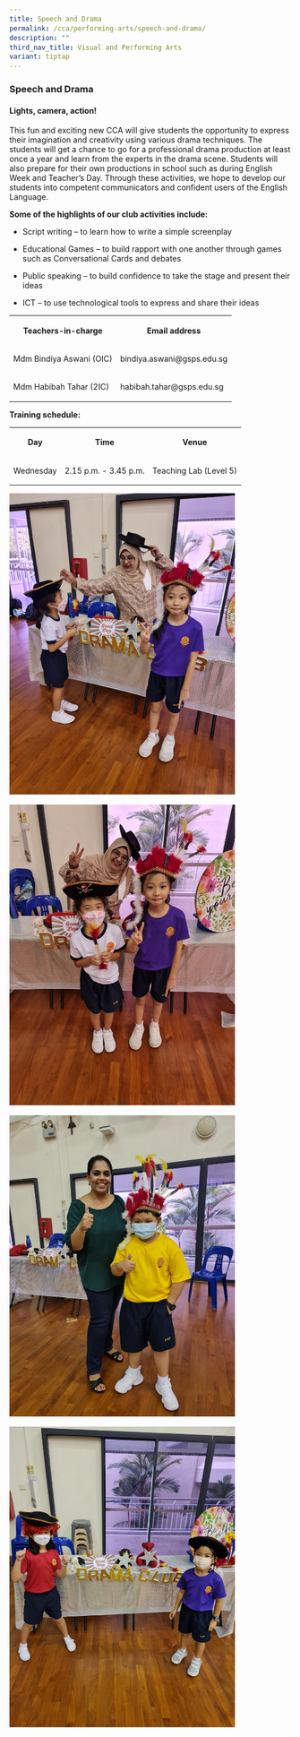 ```yaml
---
title: Speech and Drama
permalink: /cca/performing-arts/speech-and-drama/
description: ""
third_nav_title: Visual and Performing Arts
variant: tiptap
---
```

<h3><strong>Speech and Drama</strong></h3>
<h4><strong>Lights, camera, action!</strong></h4>
<p>This fun and exciting new CCA will give students the opportunity to express
their imagination and creativity using various drama techniques. The students
will get a chance to go for a professional drama production at least once
a year and learn from the experts in the drama scene. Students will also
prepare for their own productions in school such as during English Week
and Teacher’s Day. Through these activities, we hope to develop our students
into competent communicators and confident users of the English Language.</p>
<p><strong>Some of the highlights of our club activities include:</strong>
</p>
<ul data-tight="true" class="tight">
<li>
<p>Script writing – to learn how to write a simple screenplay</p>
</li>
<li>
<p>Educational Games – to build rapport with one another through games such
as Conversational Cards and debates</p>
</li>
<li>
<p>Public speaking – to build confidence to take the stage and present their
ideas</p>
</li>
<li>
<p>ICT – to use technological tools to express and share their ideas</p>
</li>
</ul>
<table>
<tbody>
<tr>
<th rowspan="1" colspan="1">
<p>Teachers-in-charge</p>
</th>
<th rowspan="1" colspan="1">
<p>Email address</p>
</th>
</tr>
<tr>
<td rowspan="1" colspan="1">
<p>Mdm Bindiya Aswani (OIC)</p>
</td>
<td rowspan="1" colspan="1">
<p>bindiya.aswani@gsps.edu.sg</p>
</td>
</tr>
<tr>
<td rowspan="1" colspan="1">
<p>Mdm Habibah Tahar (2IC)</p>
</td>
<td rowspan="1" colspan="1">
<p>habibah.tahar@gsps.edu.sg</p>
</td>
</tr>
</tbody>
</table>
<p><strong>Training schedule:</strong>
</p>
<table>
<tbody>
<tr>
<th rowspan="1" colspan="1">
<p>Day</p>
</th>
<th rowspan="1" colspan="1">
<p>Time</p>
</th>
<th rowspan="1" colspan="1">
<p>Venue</p>
</th>
</tr>
<tr>
<td rowspan="1" colspan="1">
<p>Wednesday</p>
</td>
<td rowspan="1" colspan="1">
<p>2.15 p.m. - 3.45 p.m.</p>
</td>
<td rowspan="1" colspan="1">
<p>Teaching Lab (Level 5)</p>
</td>
</tr>
</tbody>
</table>
<div class="isomer-image-wrapper">
<img style="width:80%;margin-bottom:15px" height="auto" width="100%" src="/images/snd1.jpg">
</div>
<div class="isomer-image-wrapper">
<img style="width:80%;margin-bottom:15px" height="auto" width="100%" src="/images/snd2.jpg">
</div>
<div class="isomer-image-wrapper">
<img style="width:80%;margin-bottom:15px" height="auto" width="100%" src="/images/snd3.jpg">
</div>
<div class="isomer-image-wrapper">
<img style="width:80%" height="auto" width="100%" src="/images/snd4.jpg">
</div>
<p></p>